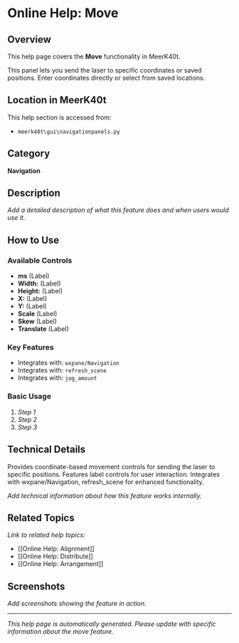 # Online Help: Move

## Overview

This help page covers the **Move** functionality in MeerK40t.

This panel lets you send the laser to specific coordinates or saved positions. Enter coordinates directly or select from saved locations.

## Location in MeerK40t

This help section is accessed from:
- `meerk40t\gui\navigationpanels.py`

## Category

**Navigation**

## Description

*Add a detailed description of what this feature does and when users would use it.*

## How to Use

### Available Controls

- **ms** (Label)
- **Width:** (Label)
- **Height:** (Label)
- **X:** (Label)
- **Y:** (Label)
- **Scale** (Label)
- **Skew** (Label)
- **Translate** (Label)

### Key Features

- Integrates with: `wxpane/Navigation`
- Integrates with: `refresh_scene`
- Integrates with: `jog_amount`

### Basic Usage

1. *Step 1*
2. *Step 2*
3. *Step 3*

## Technical Details

Provides coordinate-based movement controls for sending the laser to specific positions. Features label controls for user interaction. Integrates with wxpane/Navigation, refresh_scene for enhanced functionality.

*Add technical information about how this feature works internally.*

## Related Topics

*Link to related help topics:*

- [[Online Help: Alignment]]
- [[Online Help: Distribute]]
- [[Online Help: Arrangement]]

## Screenshots

*Add screenshots showing the feature in action.*

---

*This help page is automatically generated. Please update with specific information about the move feature.*
